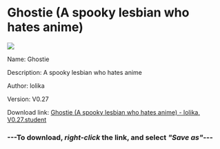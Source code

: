 # Ghostie (A spooky lesbian who hates anime)

<img src = "https://raw.githubusercontent.com/Arbiter1223/Koukou-Gurashi-Custom-Students/master/Students/Files/Ghostie%20(A%20spooky%20lesbian%20who%20hates%20anime).png">

Name: Ghostie

Description: A spooky lesbian who hates anime

Author: lolika

Version: V0.27

Download link: <a href="https://raw.githubusercontent.com/Arbiter1223/Koukou-Gurashi-Custom-Students/master/Students/Files/Ghostie%20(A%20spooky%20lesbian%20who%20hates%20anime)%20-%20lolika%2C%20V0.27.student">Ghostie (A spooky lesbian who hates anime) - lolika, V0.27.student</a>

### ---**To download, _right-click_ the link, and select _"Save as"_**---

